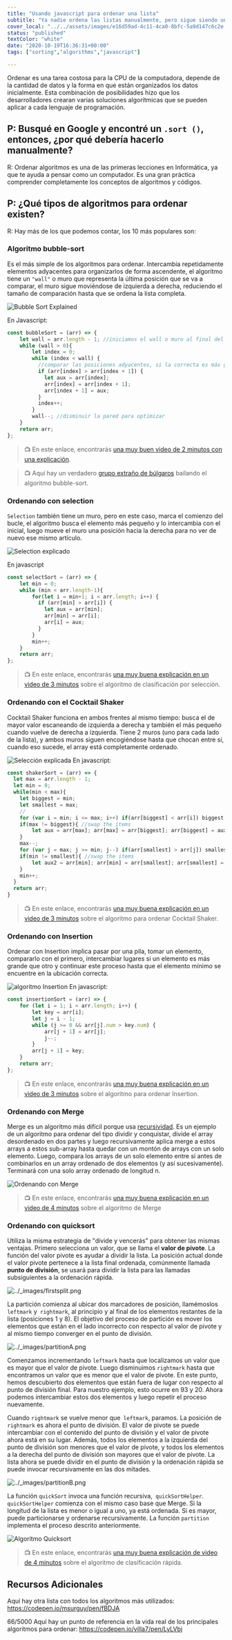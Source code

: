```yaml
---
title: "Usando javascript para ordenar una lista"
subtitle: "Ya nadie ordena las listas manualmente, pero sigue siendo una manera fantástica de dominar tus habilidades algorítmicas"
cover_local: "../../assets/images/e16d59ad-4c11-4ca0-8bfc-5a9d147c6c2e.jpeg"
status: "published"
textColor: "white"
date: "2020-10-19T16:36:31+00:00"
tags: ["sorting","algorithms","javascript"]

---
```


Ordenar es una tarea costosa para la CPU de la computadora, depende de la cantidad de datos y la forma en que están organizados los datos inicialmente. Esta combinación de posibilidades hizo que los desarrolladores crearan varias soluciones algorítmicas que se pueden aplicar a cada lenguaje de programación.

## P: Busqué en Google y encontré un `.sort ()`, entonces, ¿por qué debería hacerlo manualmente?
R: Ordenar algoritmos es una de las primeras lecciones en Informática, ya que te ayuda a pensar como un computador. Es una gran práctica comprender completamente los conceptos de algoritmos y códigos.

## P: ¿Qué tipos de algoritmos para ordenar existen?
R: Hay más de los que podemos contar, los 10 más populares son:

### Algoritmo bubble-sort

Es el más simple de los algoritmos para ordenar. Intercambia repetidamente elementos adyacentes para organizarlos de forma ascendente, el algoritmo tiene un `"wall"` o muro que representa la última posición que se va a comparar, el muro sigue moviéndose de izquierda a derecha, reduciendo el tamaño de comparación hasta que se ordena la lista completa.

![Bubble Sort Explained](https://github.com/breatheco-de/content/blob/master/src/assets/images/2fef4d85-686b-4bf0-a505-45d3de178fd5.gif?raw=true)

En Javascript:
```js
const bubbleSort = (arr) => {
    let wall = arr.length - 1; //iniciamos el wall o muro al final del array
    while (wall > 0){
        let index = 0;
        while (index < wall) {
          //comparar las posiciones adyacentes, si la correcta es más grande, tenemos que intercambiar
          if (arr[index] > arr[index + 1]) { 
            let aux = arr[index]; 
            arr[index] = arr[index + 1];
            arr[index + 1] = aux;
          }
          index++;
        }
        wall--; //disminuir la pared para optimizar
    }
	return arr;
};
```

> :tv: En este enlace, encontrarás [una muy buen video de 2 minutos con una explicación](https://www.youtube.com/watch?v=xli_FI7CuzA).

> :tv: Aquí hay un verdadero [grupo extraño de búlgaros](https://www.youtube.com/watch?v=lyZQPjUT5B4&t=1s) bailando el algoritmo bubble-sort.

### Ordenando con selection

`Selection` también tiene un muro, pero en este caso, marca el comienzo del bucle, el algoritmo busca el elemento más pequeño y lo intercambia con el inicial, luego mueve el muro una posición hacia la derecha para no ver de nuevo ese mismo artículo.

![Selection explicado](https://github.com/breatheco-de/content/blob/master/src/assets/images/ddb1ff5a-621c-4945-9164-20c1a7f5d388.gif?raw=true)

En javascript
```js
const selectSort = (arr) => {
    let min = 0;
    while (min < arr.length-1){
        for(let i = min+1; i < arr.length; i++) {
          if (arr[min] > arr[i]) {
            let aux = arr[min];
            arr[min] = arr[i];
            arr[i] = aux;
          }
        }
        min++;
    }
	return arr;
};
```
> :tv: En este enlace, encontrarás [una muy buena explicación en un video de 3 minutos](https://www.youtube.com/watch?v=g-PGLbMth_g) sobre el algoritmo de clasificación por selección.

### Ordenando con el  Cocktail Shaker

Cocktail Shaker funciona en ambos frentes al mismo tiempo: busca el de mayor valor escaneando de izquierda a derecha y también el más pequeño cuando vuelve de derecha a izquierda. Tiene 2 muros (uno para cada lado de la lista), y ambos muros siguen encogiéndose hasta que chocan entre sí, cuando eso sucede, el array está completamente ordenado.

![Selección explicada](https://github.com/breatheco-de/content/blob/master/src/assets/images/6d44c6a9-7f32-4b0e-86d7-1a210c3a5f4a.gif?raw=true)
En javascript:
```js
const shakerSort = (arr) => {
  let max = arr.length - 1;
  let min = 0;
  while(min < max){
  	let biggest = min;
    let smallest = max;
    //
  	for (var i = min; i <= max; i++) if(arr[biggest] < arr[i]) biggest = i;
    if(max != biggest){ //swap the items
    	let aux = arr[max]; arr[max] = arr[biggest]; arr[biggest] = aux;
    }
    max--;
    for (var j = max; j >= min; j--) if(arr[smallest] > arr[j]) smallest = j;
    if(min != smallest){ //swap the items
    	let aux2 = arr[min]; arr[min] = arr[smallest]; arr[smallest] = aux2;
    }
    min++;
  }  
  return arr;
}
```
> :tv: En este enlace, encontrarás [una muy buena explicación en un video de 3 minutos](https://www.youtube.com/watch?v=g-PGLbMth_g) sobre el algoritmo para ordenar Cocktail Shaker.

### Ordenando con Insertion

Ordenar con Insertion implica pasar por una pila, tomar un elemento, compararlo con el primero, intercambiar lugares si un elemento es más grande que otro y continuar este proceso hasta que el elemento mínimo se encuentre en la ubicación correcta.

![algoritmo Insertion](https://github.com/breatheco-de/content/blob/master/src/assets/images/38fed925-cf75-4f94-bdd7-abcce659fdac.gif?raw=true)
En javascript:
```js
const insertionSort = (arr) => {
    for (let i = 1; i < arr.length; i++) {
	    let key = arr[i];
        let j = i - 1;
        while (j >= 0 && arr[j].num > key.num) {
            arr[j + 1] = arr[j];
            j--;
        }
        arr[j + 1] = key;
    }
    return arr;
};
```

> :tv: En este enlace, encontrarás [una muy buena explicación en un video de 3 minutos](https://www.youtube.com/watch?v=JU767SDMDvA) sobre el algoritmo para ordenar Insertion.

### Ordenando con Merge

Merge es un algoritmo más difícil porque usa [recursividad](https://www.youtube.com/watch?v=KEEKn7Me-ms). Es un ejemplo de un algoritmo para ordenar del tipo dividir y conquistar, divide el array desordenado en dos partes y luego recursivamente aplica merge a estos arrays a estos sub-array hasta quedar con un montón de arrays con un solo elemento. Luego, compara los arrays de un solo elemento entre sí antes de combinarlos en un array ordenado de dos elementos (y así sucesivamente). Terminará con una solo array ordenado de longitud n.

![Ordenando con Merge](https://github.com/breatheco-de/content/blob/master/src/assets/images/e8781e98-0f8c-4035-8017-33ca217eb39c.gif?raw=true)

> :tv: En este enlace, encontrarás [una muy buena explicación en un video de 4 minutos](https://www.youtube.com/watch?v=JU767SDMDvA) sobre el algoritmo de Merge

### Ordenando con quicksort

Utiliza la misma estrategia de "divide y vencerás" para obtener las mismas ventajas. Primero selecciona un valor, que se llama el **valor de pivote**. La función del valor pivote es ayudar a dividir la lista. La posición actual donde el valor pivote pertenece a la lista final ordenada, comúnmente llamada **punto de división**, se usará para dividir la lista para las llamadas subsiguientes a la ordenación rápida.

![../_images/firstsplit.png](http://interactivepython.org/courselib/static/pythonds/_images/firstsplit.png?raw=true)

La partición comienza al ubicar dos marcadores de posición, llamémoslos `leftmark` y` rightmark`, al principio y al final de los elementos restantes de la lista (posiciones 1 y 8). El objetivo del proceso de partición es mover los elementos que están en el lado incorrecto con respecto al valor de pivote y al mismo tiempo converger en el punto de división.

![../_images/partitionA.png](http://interactivepython.org/courselib/static/pythonds/_images/partitionA.png?raw=true)

Comenzamos incrementando `leftmark` hasta que localizamos un valor que es mayor que el valor de pivote. Luego disminuimos `rightmark` hasta que encontramos un valor que es menor que el valor de pivote. En este punto, hemos descubierto dos elementos que están fuera de lugar con respecto al punto de división final. Para nuestro ejemplo, esto ocurre en 93 y 20. Ahora podemos intercambiar estos dos elementos y luego repetir el proceso nuevamente.

Cuando `rightmark` se vuelve menor que` leftmark`, paramos. La posición de `rightmark` es ahora el punto de división. El valor de pivote se puede intercambiar con el contenido del punto de división y el valor de pivote ahora está en su lugar. Además, todos los elementos a la izquierda del punto de división son menores que el valor de pivote, y todos los elementos a la derecha del punto de división son mayores que el valor de pivote. La lista ahora se puede dividir en el punto de división y la ordenación rápida se puede invocar recursivamente en las dos mitades.

![../_images/partitionB.png](http://interactivepython.org/courselib/static/pythonds/_images/partitionB.png?raw=true)

La función `quickSort` invoca una función recursiva,` quickSortHelper`. `quickSortHelper` comienza con el mismo caso base que Merge. Si la longitud de la lista es menor o igual a uno, ya está ordenada. Si es mayor, puede particionarse y ordenarse recursivamente. La función `partition` implementa el proceso descrito anteriormente.

![Algoritmo Quicksort](https://github.com/breatheco-de/content/blob/master/src/assets/images/c60c4713-aa60-4fbc-9d97-f893b5947e7f.gif?raw=true)

> :tv: En este enlace, encontrarás [una muy buena explicación de video de 4 minutos](https://www.youtube.com/watch?v=Hoixgm4-P4M) sobre el algoritmo de clasificación rápida.

## Recursos Adicionales

Aquí hay otra lista con todos los algoritmos más utilizados:
https://codepen.io/msurguy/pen/fBDJA


66/5000
Aquí hay un punto de referencia en la vida real de los principales algoritmos para ordenar:
https://codepen.io/villa7/pen/LyLVbj
